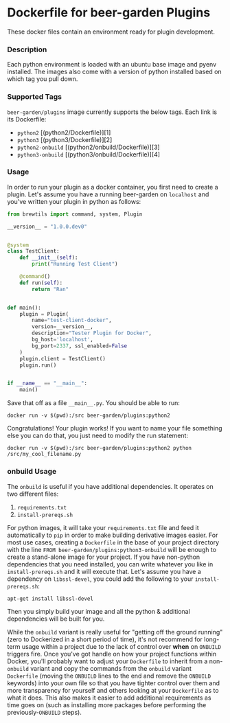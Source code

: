 # Dockerfile for beer-garden Plugins

These docker files contain an environment ready for plugin development.

### Description

Each python environment is loaded with an ubuntu base image and pyenv installed.
The images also come with a version of python installed based on which tag
you pull down.

### Supported Tags

`beer-garden/plugins` image currently supports the below tags.
Each link is its Dockerfile:

* `python2` [(python2/Dockerfile)][1]
* `python3` [(python3/Dockerfile)][2]
* `python2-onbuild` [(python2/onbuild/Dockerfile)][3]
* `python3-onbuild` [(python3/onbuild/Dockerfile)][4]


### Usage

In order to run your plugin as a docker container, you first need to create a
plugin. Let's assume you have a running beer-garden on `localhost` and you've
written your plugin in python as follows:

```python
from brewtils import command, system, Plugin

__version__ = "1.0.0.dev0"


@system
class TestClient:
    def __init__(self):
        print("Running Test Client")

    @command()
    def run(self):
        return "Ran"


def main():
    plugin = Plugin(
        name="test-client-docker",
        version=__version__,
        description="Tester Plugin for Docker",
        bg_host='localhost',
        bg_port=2337, ssl_enabled=False
    )
    plugin.client = TestClient()
    plugin.run()


if __name__ == "__main__":
    main()
```

Save that off as a file `__main__.py`. You should be able to run:

```
docker run -v $(pwd):/src beer-garden/plugins:python2
```

Congratulations! Your plugin works! If you want to name your file something else
you can do that, you just need to modify the run statement:

```
docker run -v $(pwd):/src beer-garden/plugins:python2 python /src/my_cool_filename.py
```


### onbuild Usage

The `onbuild` is useful if you have additional dependencies. It operates on two
different files:

1. `requirements.txt`
2. `install-prereqs.sh`

For python images, it will take your `requirements.txt` file and feed it
automatically to `pip` in order to make building derivative images easier. For
most use cases, creating a `Dockerfile` in the base of your project directory
with the line
`FROM beer-garden/plugins:python3-onbuild` will be
enough to create a stand-alone image for your project. If you have non-python
dependencies that you need installed, you can write whatever you like in
`install-prereqs.sh` and it will execute that. Let's assume you have a
dependency on `libssl-devel`, you could add the following to your
`install-prereqs.sh`:

```
apt-get install libssl-devel
```

Then you simply build your image and all the python & additional dependencies
will be built for you.

While the `onbuild` variant is really useful for "getting off the ground
running" (zero to Dockerized in a short period of time), it's not recommend for
long-term usage within a project due to the lack of control over __when__ on
`ONBUILD` triggers fire. Once you've got handle on how your project functions
within Docker, you'll probably want to adjust your `Dockerfile` to inherit from
a non-`onbuild` variant and copy the commands from the `onbuild` variant
`Dockerfile` (moving the `ONBUILD` lines to the end and remove the `ONBUILD`
keywords) into your own file so that you have tighter control over them and
more transparency for yourself and others looking at your `Dockerfile` as to
what it does. This also makes it easier to add additional requirements as time
goes on (such as installing more packages before performing the
previously-`ONBUILD` steps).